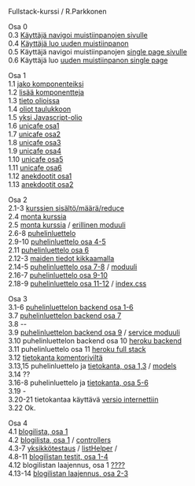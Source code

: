 Fullstack-kurssi / R.Parkkonen

Osa 0
<BR>
0.3 [Käyttäjä navigoi muistiinpanojen sivulle](https://github.com/rparkkon/fullstack/blob/master/osa0/navigoiNotes.png)
<BR>
0.4 [Käyttäjä luo uuden muistiinpanon](https://github.com/rparkkon/fullstack/blob/master/osa0/luoUusi.png)
<BR>
0.5 Käyttäjä navigoi muistiinpanojen [single page sivulle](https://github.com/rparkkon/fullstack/blob/master/osa0/navigoiNotesSpa.png)
<BR>
0.6 Käyttäjä luo [uuden muistiinpanon single page](https://github.com/rparkkon/fullstack/blob/master/osa0/luoUusiSpa.png)
<BR>

Osa 1
<BR>
1.1 [jako komponenteiksi](https://github.com/rparkkon/fullstack/blob/master/osa1/src/index.11.js)
<BR>
1.2 [lisää komponentteja](https://github.com/rparkkon/fullstack/blob/master/osa1/src/index.12.js)
<BR>
1.3 [tieto olioissa](https://github.com/rparkkon/fullstack/blob/master/osa1/src/index.13.js)
<BR>
1.4 [oliot taulukkoon](https://github.com/rparkkon/fullstack/blob/master/osa1/src/index.14.js)
<BR>
1.5 [yksi Javascript-olio](https://github.com/rparkkon/fullstack/blob/master/osa1/src/index.15.js)
<BR>
1.6 [unicafe osa1](https://github.com/rparkkon/fullstack/blob/master/osa1/src/index.16.js)
<BR>
1.7 [unicafe osa2](https://github.com/rparkkon/fullstack/blob/master/osa1/src/index.17.js)
<BR>
1.8 [unicafe osa3](https://github.com/rparkkon/fullstack/blob/master/osa1/src/index.18.js)
<BR>
1.9 [unicafe osa4](https://github.com/rparkkon/fullstack/blob/master/osa1/src/index.19.js)
<BR>
1.10 [unicafe osa5](https://github.com/rparkkon/fullstack/blob/master/osa1/src/index.1.10.js)
<BR>
1.11 [unicafe osa6](https://github.com/rparkkon/fullstack/blob/master/osa1/src/index.1.11.js)
<BR>
1.12 [anekdootit osa1](https://github.com/rparkkon/fullstack/blob/master/osa1/src/index.1.12.js)
<BR>
1.13 [anekdootit osa2](https://github.com/rparkkon/fullstack/blob/master/osa1/src/index.1.13.js)
<BR>

Osa 2
<BR>
2.1-3 [kurssien sisältö/määrä/reduce](https://github.com/rparkkon/fullstack/blob/master/osa2/src/App.2.3.js)
<BR>
2.4 [monta kurssia](https://github.com/rparkkon/fullstack/blob/master/osa2/src/App.2.4.js)
<BR>
2.5 [monta kurssia](https://github.com/rparkkon/fullstack/blob/master/osa2/src/App.2.5.js)  /  [erillinen moduuli](https://github.com/rparkkon/fullstack/blob/master/osa2/src/components/Kurssit.2.5.js)
<BR>
2.6-8 [puhelinluettelo](https://github.com/rparkkon/fullstack/blob/master/osa2/src/App.2.8.js)
<BR>
2.9-10 [puhelinluettelo osa 4-5](https://github.com/rparkkon/fullstack/blob/master/osa2/src/App.2.10.js)
<BR>
2.11 [puhelinluettelo osa 6](https://github.com/rparkkon/fullstack/blob/master/osa2/src/App.2.11.js)
<BR>
2.12-3 [maiden tiedot kikkaamalla](https://github.com/rparkkon/fullstack/blob/master/osa2/src/App.2.13.js)
<BR>
2.14-5 [puhelinluettelo osa 7-8](https://github.com/rparkkon/fullstack/blob/master/osa2/src/App.2.15.js)  /  [moduuli](https://github.com/rparkkon/fullstack/blob/master/osa2/src/services/persons.js)
<BR>
2.16-7 [puhelinluettelo osa 9-10](https://github.com/rparkkon/fullstack/blob/master/osa2/src/App.2.17.js)
<BR>
2.18-9 [puhelinluettelo osa 11-12](https://github.com/rparkkon/fullstack/blob/master/osa2/src/App.2.19.js)  /  [index.css](https://github.com/rparkkon/fullstack/blob/master/osa2/src/index.css)
<BR>

Osa 3
<BR>
3.1-6 [puhelinluettelon backend osa 1-6](https://github.com/rparkkon/fullstack/blob/master/osa3/index.3.6.js)
<BR>
3.7 [puhelinluettelon backend osa 7](https://github.com/rparkkon/fullstack/blob/master/osa3/index.3.7.js)
<BR>
3.8 --
<BR>
3.9 [puhelinluettelon backend osa 9](https://github.com/rparkkon/fullstack/blob/master/osa2/src/App.3.9.js)  /  [service moduuli](https://github.com/rparkkon/fullstack/blob/master/osa2/src/services/persons.3.9.js)
<BR>
3.10 puhelinluettelon backend osa 10 [heroku backend](https://dry-beach-63310.herokuapp.com/api/persons)
<BR>
3.11 puhelinluettelo osa 11 [heroku full stack](https://dry-beach-63310.herokuapp.com/)
<BR>
3.12 [tietokanta komentoriviltä](https://github.com/rparkkon/fullstack/blob/master/osa3/mongo.js)
<BR>
3.13,15 puhelinluettelo ja [tietokanta, osa 1,3](https://github.com/rparkkon/fullstack/blob/master/osa3/index.3.15.js)   /  [models](https://github.com/rparkkon/fullstack/blob/master/osa3/models/person.js)
<BR>
3.14 ??
<BR>
3.16-8 puhelinluettelo ja [tietokanta, osa 5-6](https://github.com/rparkkon/fullstack/blob/master/osa3/index.3.18.js)
<BR>
3.19 -
<BR>
3.20-21 tietokantaa käyttävä [versio internettiin](https://dry-beach-63310.herokuapp.com/)
<BR>
3.22 Ok.

Osa 4
<BR>
4.1 [blogilista, osa 1](https://github.com/rparkkon/fullstack/blob/master/osa4/bck/index.4.1.js)
<BR>
4.2 [blogilista, osa 1](https://github.com/rparkkon/fullstack/blob/master/osa4/bck/index.4.2.js)  /  [controllers](https://github.com/rparkkon/fullstack/blob/master/osa4/bck/controllers/blogs.js)
<BR>
4.3-7 [yksikkötestaus](https://github.com/rparkkon/fullstack/blob/master/osa4/bck/index.4.1.js)  /  [listHelper](https://github.com/rparkkon/fullstack/blob/master/osa4/utils/list_helper.js)   /  [](https://github.com/rparkkon/fullstack/blob/master/osa4/tests/bloglist.test.js)
<BR>
4.8-11 [ blogilistan testit, osa 1-4](https://github.com/rparkkon/fullstack/blob/master/osa4/tests/blog_api.test.4.11.js)
<BR>
4.12 blogilistan laajennus, osa 1 [????](https://github.com/rparkkon/fullstack/blob/master/osa4/tests/test_helper.js)
<BR>
4.13-14 [ blogilistan laajennus, osa 2-3](https://github.com/rparkkon/fullstack/blob/master/osa4/bck/controllers/blogs.4.14.js)
